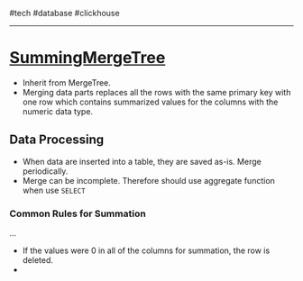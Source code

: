 #tech #database #clickhouse 

---
# [SummingMergeTree](https://clickhouse.com/docs/en/engines/table-engines/mergetree-family/summingmergetree)

- Inherit from MergeTree.
- Merging data parts replaces all the rows with the same primary key with one row which contains summarized values for the columns with the numeric data type.

## Data Processing
- When data are inserted into a table, they are saved as-is. Merge periodically.
- Merge can be incomplete. Therefore should use aggregate function when use `SELECT`

### Common Rules for Summation
...
- If the values were 0 in all of the columns for summation, the row is deleted.
- 